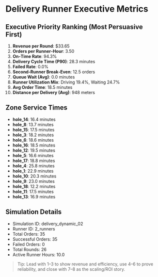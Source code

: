 # Delivery Runner Executive Metrics

## Executive Priority Ranking (Most Persuasive First)
1. **Revenue per Round**: $33.65
2. **Orders per Runner‑Hour**: 3.50
3. **On‑Time Rate**: 94.3%
4. **Delivery Cycle Time (P90)**: 28.3 minutes
5. **Failed Rate**: 0.0%
6. **Second‑Runner Break‑Even**: 12.5 orders
7. **Queue Wait (Avg)**: 0.0 minutes
8. **Runner Utilization Mix**: Driving 19.4%, Waiting 24.7%
9. **Avg Order Time**: 18.5 minutes
10. **Distance per Delivery (Avg)**: 948 meters

## Zone Service Times
- **hole_14**: 16.4 minutes
- **hole_8**: 13.7 minutes
- **hole_15**: 17.5 minutes
- **hole_3**: 18.2 minutes
- **hole_6**: 18.6 minutes
- **hole_16**: 18.5 minutes
- **hole_12**: 19.5 minutes
- **hole_5**: 16.6 minutes
- **hole_17**: 18.8 minutes
- **hole_4**: 25.8 minutes
- **hole_1**: 22.9 minutes
- **hole_10**: 20.3 minutes
- **hole_9**: 23.0 minutes
- **hole_18**: 12.2 minutes
- **hole_11**: 17.5 minutes
- **hole_13**: 16.9 minutes


## Simulation Details
- Simulation ID: delivery_dynamic_02
- Runner ID: 2_runners
- Total Orders: 35
- Successful Orders: 35
- Failed Orders: 0
- Total Rounds: 26
- Active Runner Hours: 10.0

> Tip: Lead with 1–3 to show revenue and efficiency, use 4–6 to prove reliability, and close with 7–8 as the scaling/ROI story.
